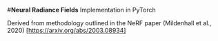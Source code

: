 #**Neural Radiance Fields**
Implementation in PyTorch

Derived from methodology outlined in the NeRF paper (Mildenhall et al., 2020) [https://arxiv.org/abs/2003.08934]

